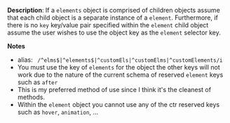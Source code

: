 __Description__: If a `elements` object is comprised of children objects assume that each child object is a separate instance of a `element`. Furthermore, if there is no `key` key/value pair specified within the `element` child object assume the user wishes to use the object key as the `element` selector key.

__Notes__

- alias: ` /^elms$|^elements$|^customEls|^customElms|^customElements/i`
- You must use the key of `elements` for the object the other keys will not work due to the nature of the current schema of reserved `element` keys such as `after`
- This is my preferred method of use since I think it's the cleanest of methods.
- Within the `element` object you cannot use any of the ctr reserved keys such as `hover`, `animation`, ...
